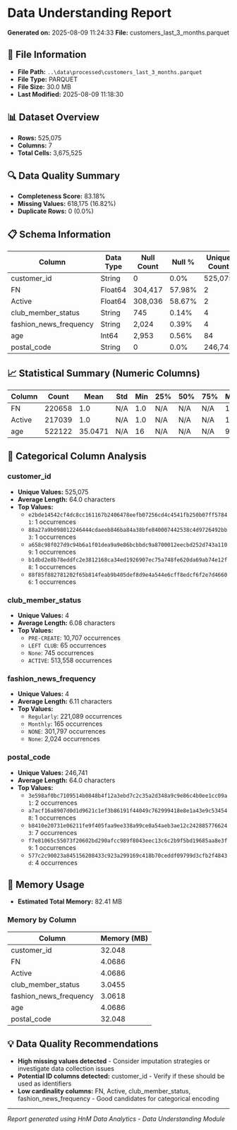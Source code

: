 # Data Understanding Report
**Generated on:** 2025-08-09 11:24:33
**File:** customers_last_3_months.parquet

## 📄 File Information
- **File Path:** `..\data\processed\customers_last_3_months.parquet`
- **File Type:** PARQUET
- **File Size:** 30.0 MB
- **Last Modified:** 2025-08-09 11:18:30

## 📊 Dataset Overview
- **Rows:** 525,075
- **Columns:** 7
- **Total Cells:** 3,675,525

## 🔍 Data Quality Summary
- **Completeness Score:** 83.18%
- **Missing Values:** 618,175 (16.82%)
- **Duplicate Rows:** 0 (0.0%)

## 📋 Schema Information
| Column | Data Type | Null Count | Null % | Unique Count | Unique % |
|--------|-----------|------------|---------|--------------|----------|
| customer_id | String | 0 | 0.0% | 525,075 | 100.0% |
| FN | Float64 | 304,417 | 57.98% | 2 | 0.0% |
| Active | Float64 | 308,036 | 58.67% | 2 | 0.0% |
| club_member_status | String | 745 | 0.14% | 4 | 0.0% |
| fashion_news_frequency | String | 2,024 | 0.39% | 4 | 0.0% |
| age | Int64 | 2,953 | 0.56% | 84 | 0.02% |
| postal_code | String | 0 | 0.0% | 246,741 | 46.99% |

## 📈 Statistical Summary (Numeric Columns)
| Column | Count | Mean | Std | Min | 25% | 50% | 75% | Max |
|--------|-------|------|-----|-----|-----|-----|-----|-----|
| FN | 220658 | 1.0 | N/A | 1.0 | N/A | N/A | N/A | 1.0 |
| Active | 217039 | 1.0 | N/A | 1.0 | N/A | N/A | N/A | 1.0 |
| age | 522122 | 35.0471 | N/A | 16 | N/A | N/A | N/A | 99 |

## 📝 Categorical Column Analysis
### customer_id
- **Unique Values:** 525,075
- **Average Length:** 64.0 characters
- **Top Values:**
  - `e2bde14542cf4dc8cc161167b2406478eefb07256cd4c4541fb250b07ff57841`: 1 occurrences
  - `88a27a9b098012246444cdaeeb846ba84a38bfe840007442538c4d9726492bb3`: 1 occurrences
  - `a658c98f027d9c94b6a1f01dea9a9e86bcbbdc9a8700012eecbd252d743a1109`: 1 occurrences
  - `b1dbd2e8b78eddfc2e3812168ca34ed1926907ec75a748fe620da69ab74e12f8`: 1 occurrences
  - `88f85f882781202f65b814feab9b405def8d9e4a544e6cff8edcf6f2e7d46606`: 1 occurrences

### club_member_status
- **Unique Values:** 4
- **Average Length:** 6.08 characters
- **Top Values:**
  - `PRE-CREATE`: 10,707 occurrences
  - `LEFT CLUB`: 65 occurrences
  - `None`: 745 occurrences
  - `ACTIVE`: 513,558 occurrences

### fashion_news_frequency
- **Unique Values:** 4
- **Average Length:** 6.11 characters
- **Top Values:**
  - `Regularly`: 221,089 occurrences
  - `Monthly`: 165 occurrences
  - `NONE`: 301,797 occurrences
  - `None`: 2,024 occurrences

### postal_code
- **Unique Values:** 246,741
- **Average Length:** 64.0 characters
- **Top Values:**
  - `3e598af0bc7109514b0848b4f12a3ebd7c2c35a2d348a9c9e86c4b0ee1cc09a1`: 2 occurrences
  - `a7acf16a8907d0d1d9621c1ef3b86191f44049c762999418e8e1a43e9c534548`: 1 occurrences
  - `b8410e20731e06211fe9f405faa9ee338a99ce0a54aeb3ae12c2428857766243`: 7 occurrences
  - `f7e81065c55073f20602bd290afcc989f8043eec13c6c2b9f5bd19685aa8e3f9`: 1 occurrences
  - `577c2c90023a845156208433c923a299169c418b70ceddf09799d3cfb2f4843d`: 4 occurrences

## 💾 Memory Usage
- **Estimated Total Memory:** 82.41 MB

### Memory by Column
| Column | Memory (MB) |
|--------|-------------|
| customer_id | 32.048 |
| FN | 4.0686 |
| Active | 4.0686 |
| club_member_status | 3.0455 |
| fashion_news_frequency | 3.0618 |
| age | 4.0686 |
| postal_code | 32.048 |

## 💡 Data Quality Recommendations
- **High missing values detected** - Consider imputation strategies or investigate data collection issues
- **Potential ID columns detected:** customer_id - Verify if these should be used as identifiers
- **Low cardinality columns:** FN, Active, club_member_status, fashion_news_frequency - Good candidates for categorical encoding

---
*Report generated using HnM Data Analytics - Data Understanding Module*